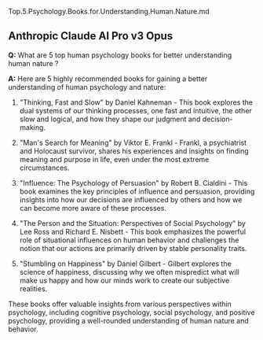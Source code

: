 Top.5.Psychology.Books.for.Understanding.Human.Nature.md

## Anthropic Claude AI Pro v3 Opus

**Q:** What are 5 top human psychology books for better understanding human nature ?​​​​​​​​​​​​​​​​

**A:** Here are 5 highly recommended books for gaining a better understanding of human psychology and nature:

1. "Thinking, Fast and Slow" by Daniel Kahneman - This book explores the dual systems of our thinking processes, one fast and intuitive, the other slow and logical, and how they shape our judgment and decision-making.

2. "Man's Search for Meaning" by Viktor E. Frankl - Frankl, a psychiatrist and Holocaust survivor, shares his experiences and insights on finding meaning and purpose in life, even under the most extreme circumstances.

3. "Influence: The Psychology of Persuasion" by Robert B. Cialdini - This book examines the key principles of influence and persuasion, providing insights into how our decisions are influenced by others and how we can become more aware of these processes.

4. "The Person and the Situation: Perspectives of Social Psychology" by Lee Ross and Richard E. Nisbett - This book emphasizes the powerful role of situational influences on human behavior and challenges the notion that our actions are primarily driven by stable personality traits.

5. "Stumbling on Happiness" by Daniel Gilbert - Gilbert explores the science of happiness, discussing why we often mispredict what will make us happy and how our minds work to create our subjective realities.

These books offer valuable insights from various perspectives within psychology, including cognitive psychology, social psychology, and positive psychology, providing a well-rounded understanding of human nature and behavior.​​​​​​​​​​​​​​​​
